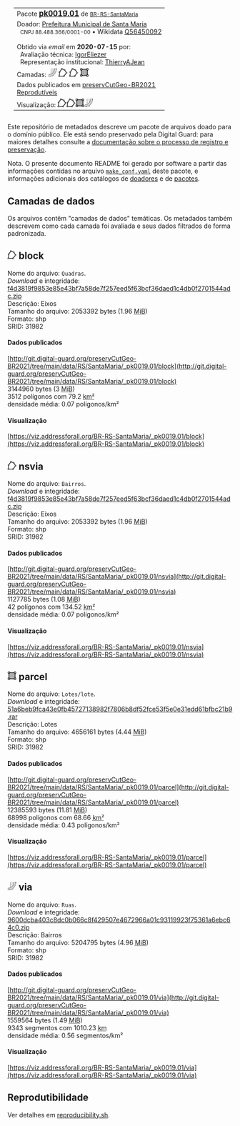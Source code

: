 <aside>
<table align="right" style="padding: 1em">
<tr><td>Pacote <a target="_git" title="link canônico para o git deste pacote" href="http://git.digital-guard.org/preserv-BR/blob/main/data/RS/SantaMaria/_pk0019.01"><big><b>pk0019.01</b></big></a> de <small><a target="_osmcodes" title="Jurisdição" href="https://osm.codes/BR-RS-SantaMaria">BR-RS-SantaMaria</a></small>
</td></tr>
<tr><td>
Doador: <a rel="external" target="_doador" href="https://www.santamaria.rs.gov.br/">Prefeitura Municipal de Santa Maria</a>
<br/>&nbsp; <small>CNPJ 88.488.366/0001-00</small> • Wikidata <a rel="external" target="_doador" title="link descritor Wikidata do doador" href="https://www.wikidata.org/wiki/Q56450092">Q56450092</a></small><br/>
<br/>
Obtido via <i>email</i> em <b>2020-07-15</b> por:
<br/>&nbsp; Avaliação técnica: <a rel="external" target="_gitPerson" title="usuário Git" href="https://github.com/IgorEliezer">IgorEliezer</a>
<br/>&nbsp; Representação institucional: <a rel="external" target="_gitPerson" title="usuário Git" href="https://github.com/ThierryAJean">ThierryAJean</a><br/>
</td></tr>
<tr><td>Camadas: <a title="via" href="#-via"><img src="https://raw.githubusercontent.com/digital-guard/preserv/main/docs/assets/layerIcon-via.png" alt="via" width="20"/></a> <a title="block" href="#-block"><img src="https://raw.githubusercontent.com/digital-guard/preserv/main/docs/assets/layerIcon-block.png" alt="block" width="20"/></a> <a title="nsvia" href="#-nsvia"><img src="https://raw.githubusercontent.com/digital-guard/preserv/main/docs/assets/layerIcon-nsvia.png" alt="nsvia" width="20"/></a> <a title="parcel" href="#-parcel"><img src="https://raw.githubusercontent.com/digital-guard/preserv/main/docs/assets/layerIcon-parcel.png" alt="parcel" width="20"/></a> </td></tr>
<tr><td>Dados publicados em <a href="http://git.digital-guard.org/preservCutGeo-BR2021/tree/main/data/RS/SantaMaria/_pk0019.01">preservCutGeo-BR2021</a><br/><a href="#reprodutibilidade">Reprodutíveis</a></td></tr>
<tr><td>Visualização: <a title="block" href="https://viz.addressforall.org/BR-RS-SantaMaria/_pk0019.01/block"><img src="https://raw.githubusercontent.com/digital-guard/preserv/main/docs/assets/layerIcon-block.png" alt="block" width="20"/></a><a title="nsvia" href="https://viz.addressforall.org/BR-RS-SantaMaria/_pk0019.01/nsvia"><img src="https://raw.githubusercontent.com/digital-guard/preserv/main/docs/assets/layerIcon-nsvia.png" alt="nsvia" width="20"/></a><a title="parcel" href="https://viz.addressforall.org/BR-RS-SantaMaria/_pk0019.01/parcel"><img src="https://raw.githubusercontent.com/digital-guard/preserv/main/docs/assets/layerIcon-parcel.png" alt="parcel" width="20"/></a><a title="via" href="https://viz.addressforall.org/BR-RS-SantaMaria/_pk0019.01/via"><img src="https://raw.githubusercontent.com/digital-guard/preserv/main/docs/assets/layerIcon-via.png" alt="via" width="20"/></a></td></tr>
</table>
</aside>

<section>

Este repositório de metadados descreve um pacote de arquivos doado para o domínio público. Ele está sendo preservado pela Digital Guard: para maiores detalhes consulte a [documentação sobre o processo de registro e preservação](https://wiki.addressforall.org/doc/Documentação_Digital-guard).

Nota. O presente documento README foi gerado por software a partir das informações contidas no arquivo [`make_conf.yaml`](make_conf.yaml) deste pacote, e informações adicionais dos catálogos de [doadores](https://git.digital-guard.org/preserv-BR/blob/main/data/donor.csv) e de [pacotes](https://git.digital-guard.org/preserv-BR/blob/main/data/donatedPack.csv).

# Camadas de dados

Os arquivos contêm "camadas de dados" temáticas. Os metadados também descrevem como cada camada foi avaliada e seus dados filtrados de forma padronizada.

## <img src="https://raw.githubusercontent.com/digital-guard/preserv/main/docs/assets/layerIcon-block.png" alt="block" width="20"/> block

Nome do arquivo: `Quadras`.<br/>*Download* e integridade: [f4d3819f9853e85e43bf7a58de7f257eed5f63bcf36daed1c4db0f2701544adc.zip](http://dl.digital-guard.org/f4d3819f9853e85e43bf7a58de7f257eed5f63bcf36daed1c4db0f2701544adc.zip)<br/>Descrição: Eixos<br/>Tamanho do arquivo: 2053392 bytes (1.96 <abbr title="mebibyte">MiB</abbr>)<br/>Formato: shp<br/>SRID: 31982

#### Dados publicados
[http://git.digital-guard.org/preservCutGeo-BR2021/tree/main/data/RS/SantaMaria/_pk0019.01/block](http://git.digital-guard.org/preservCutGeo-BR2021/tree/main/data/RS/SantaMaria/_pk0019.01/block)<br/>3144960 bytes (3 <abbr title="mebibyte">MiB</abbr>)<br/>3512 polígonos com 79.2 <abbr title="quilômetros quadrados">km²</abbr><br/>densidade média: 0.07 polígonos/km²

#### Visualização
[https://viz.addressforall.org/BR-RS-SantaMaria/_pk0019.01/block](https://viz.addressforall.org/BR-RS-SantaMaria/_pk0019.01/block)
## <img src="https://raw.githubusercontent.com/digital-guard/preserv/main/docs/assets/layerIcon-nsvia.png" alt="nsvia" width="20"/> nsvia

Nome do arquivo: `Bairros`.<br/>*Download* e integridade: [f4d3819f9853e85e43bf7a58de7f257eed5f63bcf36daed1c4db0f2701544adc.zip](http://dl.digital-guard.org/f4d3819f9853e85e43bf7a58de7f257eed5f63bcf36daed1c4db0f2701544adc.zip)<br/>Descrição: Eixos<br/>Tamanho do arquivo: 2053392 bytes (1.96 <abbr title="mebibyte">MiB</abbr>)<br/>Formato: shp<br/>SRID: 31982

#### Dados publicados
[http://git.digital-guard.org/preservCutGeo-BR2021/tree/main/data/RS/SantaMaria/_pk0019.01/nsvia](http://git.digital-guard.org/preservCutGeo-BR2021/tree/main/data/RS/SantaMaria/_pk0019.01/nsvia)<br/>1127785 bytes (1.08 <abbr title="mebibyte">MiB</abbr>)<br/>42 polígonos com 134.52 <abbr title="quilômetros quadrados">km²</abbr><br/>densidade média: 0.07 polígonos/km²

#### Visualização
[https://viz.addressforall.org/BR-RS-SantaMaria/_pk0019.01/nsvia](https://viz.addressforall.org/BR-RS-SantaMaria/_pk0019.01/nsvia)
## <img src="https://raw.githubusercontent.com/digital-guard/preserv/main/docs/assets/layerIcon-parcel.png" alt="parcel" width="20"/> parcel

Nome do arquivo: `Lotes/lote`.<br/>*Download* e integridade: [51a6beb9fca43e0fb45727138982f7806b8df52fce53f5e0e31edd61bfbc21b9.rar](http://dl.digital-guard.org/51a6beb9fca43e0fb45727138982f7806b8df52fce53f5e0e31edd61bfbc21b9.rar)<br/>Descrição: Lotes<br/>Tamanho do arquivo: 4656161 bytes (4.44 <abbr title="mebibyte">MiB</abbr>)<br/>Formato: shp<br/>SRID: 31982

#### Dados publicados
[http://git.digital-guard.org/preservCutGeo-BR2021/tree/main/data/RS/SantaMaria/_pk0019.01/parcel](http://git.digital-guard.org/preservCutGeo-BR2021/tree/main/data/RS/SantaMaria/_pk0019.01/parcel)<br/>12385593 bytes (11.81 <abbr title="mebibyte">MiB</abbr>)<br/>68998 polígonos com 68.66 <abbr title="quilômetros quadrados">km²</abbr><br/>densidade média: 0.43 polígonos/km²

#### Visualização
[https://viz.addressforall.org/BR-RS-SantaMaria/_pk0019.01/parcel](https://viz.addressforall.org/BR-RS-SantaMaria/_pk0019.01/parcel)
## <img src="https://raw.githubusercontent.com/digital-guard/preserv/main/docs/assets/layerIcon-via.png" alt="via" width="20"/> via

Nome do arquivo: `Ruas`.<br/>*Download* e integridade: [9600dcba403c8dc0b066c8f429507e4672966a01c93119923f75361a6ebc64c0.zip](http://dl.digital-guard.org/9600dcba403c8dc0b066c8f429507e4672966a01c93119923f75361a6ebc64c0.zip)<br/>Descrição: Bairros<br/>Tamanho do arquivo: 5204795 bytes (4.96 <abbr title="mebibyte">MiB</abbr>)<br/>Formato: shp<br/>SRID: 31982

#### Dados publicados
[http://git.digital-guard.org/preservCutGeo-BR2021/tree/main/data/RS/SantaMaria/_pk0019.01/via](http://git.digital-guard.org/preservCutGeo-BR2021/tree/main/data/RS/SantaMaria/_pk0019.01/via)<br/>1559564 bytes (1.49 <abbr title="mebibyte">MiB</abbr>)<br/>9343 segmentos com 1010.23 <abbr title="quilômetros">km</abbr><br/>densidade média: 0.56 segmentos/km²

#### Visualização
[https://viz.addressforall.org/BR-RS-SantaMaria/_pk0019.01/via](https://viz.addressforall.org/BR-RS-SantaMaria/_pk0019.01/via)

</section>
<section>

# Reprodutibilidade

Ver detalhes em [reproducibility.sh](reproducibility.sh).

</section>

